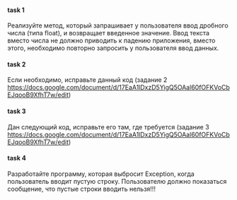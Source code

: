 #### task 1

Реализуйте метод, который запрашивает у пользователя ввод дробного числа (типа float), 
и возвращает введенное значение. Ввод текста вместо числа не должно приводить к падению приложения, 
вместо этого, необходимо повторно запросить у пользователя ввод данных.

#### task 2
Если необходимо, исправьте данный код 
(задание 2 https://docs.google.com/document/d/17EaA1lDxzD5YigQ5OAal60fOFKVoCbEJqooB9XfhT7w/edit)

#### task 3
Дан следующий код, исправьте его там, где требуется 
(задание 3 https://docs.google.com/document/d/17EaA1lDxzD5YigQ5OAal60fOFKVoCbEJqooB9XfhT7w/edit)

#### task 4
Разработайте программу, которая выбросит Exception, 
когда пользователь вводит пустую строку. 
Пользователю должно показаться сообщение, 
что пустые строки вводить нельзя!!!